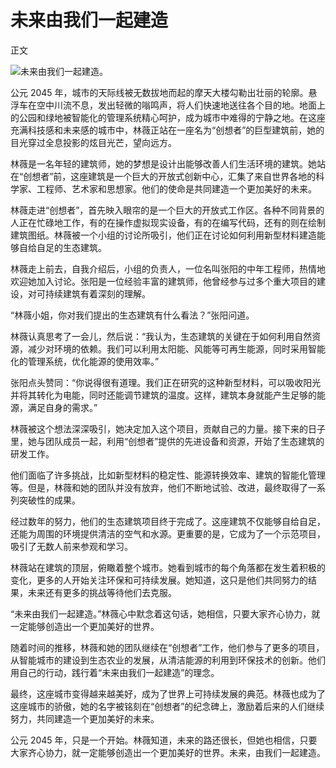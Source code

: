 # 未来由我们一起建造

正文

![未来由我们一起建造。](/images/e31efc2634ce4f92b2c528cee7b0500d.jpg)


公元 2045 年，城市的天际线被无数拔地而起的摩天大楼勾勒出壮丽的轮廓。悬浮车在空中川流不息，发出轻微的嗡鸣声，将人们快速地送往各个目的地。地面上的公园和绿地被智能化的管理系统精心呵护，成为城市中难得的宁静之地。在这座充满科技感和未来感的城市中，林薇正站在一座名为“创想者”的巨型建筑前，她的目光穿过全息投影的炫目光芒，望向远方。

林薇是一名年轻的建筑师，她的梦想是设计出能够改善人们生活环境的建筑。她站在“创想者”前，这座建筑是一个巨大的开放式创新中心，汇集了来自世界各地的科学家、工程师、艺术家和思想家。他们的使命是共同建造一个更加美好的未来。

林薇走进“创想者”，首先映入眼帘的是一个巨大的开放式工作区。各种不同背景的人正在忙碌地工作，有的在操作虚拟现实设备，有的在编写代码，还有的则在绘制建筑图纸。林薇被一个小组的讨论所吸引，他们正在讨论如何利用新型材料建造能够自给自足的生态建筑。

林薇走上前去，自我介绍后，小组的负责人，一位名叫张阳的中年工程师，热情地欢迎她加入讨论。张阳是一位经验丰富的建筑师，他曾经参与过多个重大项目的建设，对可持续建筑有着深刻的理解。

“林薇小姐，你对我们提出的生态建筑有什么看法？”张阳问道。

林薇认真思考了一会儿，然后说：“我认为，生态建筑的关键在于如何利用自然资源，减少对环境的依赖。我们可以利用太阳能、风能等可再生能源，同时采用智能化的管理系统，优化能源的使用效率。”

张阳点头赞同：“你说得很有道理。我们正在研究的这种新型材料，可以吸收阳光并将其转化为电能，同时还能调节建筑的温度。这样，建筑本身就能产生足够的能源，满足自身的需求。”

林薇被这个想法深深吸引，她决定加入这个项目，贡献自己的力量。接下来的日子里，她与团队成员一起，利用“创想者”提供的先进设备和资源，开始了生态建筑的研发工作。

他们面临了许多挑战，比如新型材料的稳定性、能源转换效率、建筑的智能化管理等。但是，林薇和她的团队并没有放弃，他们不断地试验、改进，最终取得了一系列突破性的成果。

经过数年的努力，他们的生态建筑项目终于完成了。这座建筑不仅能够自给自足，还能为周围的环境提供清洁的空气和水源。更重要的是，它成为了一个示范项目，吸引了无数人前来参观和学习。

林薇站在建筑的顶层，俯瞰着整个城市。她看到城市的每个角落都在发生着积极的变化，更多的人开始关注环保和可持续发展。她知道，这只是他们共同努力的结果，未来还有更多的挑战等待他们去克服。

“未来由我们一起建造。”林薇心中默念着这句话，她相信，只要大家齐心协力，就一定能够创造出一个更加美好的世界。

随着时间的推移，林薇和她的团队继续在“创想者”工作，他们参与了更多的项目，从智能城市的建设到生态农业的发展，从清洁能源的利用到环保技术的创新。他们用自己的行动，践行着“未来由我们一起建造”的理念。

最终，这座城市变得越来越美好，成为了世界上可持续发展的典范。林薇也成为了这座城市的骄傲，她的名字被铭刻在“创想者”的纪念碑上，激励着后来的人们继续努力，共同建造一个更加美好的未来。

公元 2045 年，只是一个开始。林薇知道，未来的路还很长，但她也相信，只要大家齐心协力，就一定能够创造出一个更加美好的世界。未来，由我们一起建造。